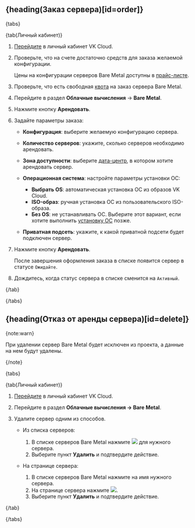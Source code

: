 ## {heading(Заказ сервера)[id=order]}

{tabs}

{tab(Личный кабинет)}

1. [Перейдите](https://msk.cloud.vk.com/app/) в личный кабинет VK Cloud.
1. Проверьте, что на счете достаточно средств для заказа желаемой конфигурации.

    Цены на конфигурации серверов Bare Metal доступны в [прайс-листе](https://cloud.vk.com/pricelist/).

1. Проверьте, что есть свободная [квота](/ru/tools-for-using-services/account/concepts/quotasandlimits) на заказ сервера Bare Metal.
1. Перейдите в раздел **Облачные вычисления** → **Bare Metal**.
1. Нажмите кнопку **Арендовать**.
1. Задайте параметры заказа:

    - **Конфигурация**: выберите желаемую конфигурацию сервера.
    - **Количество серверов**: укажите, сколько серверов необходимо арендовать.
    - **Зона доступности**: выберите [дата-центр](/ru/start/concepts/architecture#az), в котором хотите арендовать сервер.
    - **Операционная система**: настройте параметры установки ОС:

        - **Выбрать OS**: автоматическая установка ОС из образов VK Cloud.
        - **ISO-образ**: ручная установка ОС из пользовательского ISO-образа.
        - **Без OS**: не устанавливать ОС. Выберите этот вариант, если хотите выполнить [установку ОС](../os-setup) позже.

    - **Приватная подсеть**: укажите, к какой приватной подсети будет подключен сервер.

1. Нажмите кнопку **Арендовать**.

    После завершения оформления заказа в списке появится сервер в статусе `Ожидайте`.

1. Дождитесь, когда статус сервера в списке сменится на `Активный`.

{/tab}

{/tabs}

## {heading(Отказ от аренды сервера)[id=delete]}

{note:warn}

При удалении сервер Bare Metal будет исключен из проекта, а данные на нем будут удалены.

{/note}

{tabs}

{tab(Личный кабинет)}
    
1. [Перейдите](https://msk.cloud.vk.com/app/) в личный кабинет VK Cloud.
1. Перейдите в раздел **Облачные вычисления → Bare Metal**.
1. Удалите сервер одним из способов.

    - Из списка серверов:

        1. В списке серверов Bare Metal нажмите ![ ](/ru/assets/more-icon.svg "inline") для нужного сервера.
        1. Выберите пункт **Удалить** и подтвердите действие.

    - На странице сервера:

        1. В списке серверов Bare Metal нажмите на имя нужного сервера.
        1. На странице сервера нажмите ![ ](/ru/assets/more-icon.svg "inline").
        1. Выберите пункт **Удалить** и подтвердите действие.

{/tab}

{/tabs}